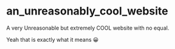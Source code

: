 # an_unreasonably_cool_website
A very Unreasonable but extremely COOL website with no equal.

Yeah that is exactly what it means 😀
